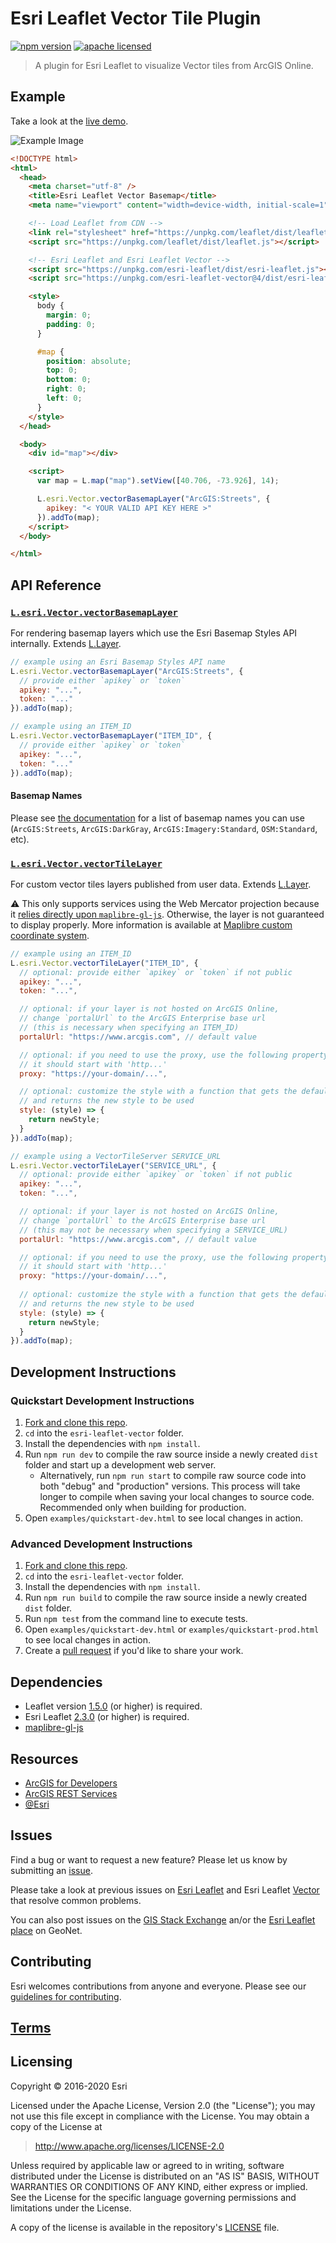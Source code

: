 # Esri Leaflet Vector Tile Plugin

[![npm version][npm-img]][npm-url]
[![apache licensed](https://img.shields.io/badge/license-Apache-green.svg?style=flat-square)](https://raw.githubusercontent.com/Esri/esri-leaflet-vector/master/LICENSE)

[npm-img]: https://img.shields.io/npm/v/esri-leaflet-vector.svg?style=flat-square
[npm-url]: https://www.npmjs.com/package/esri-leaflet-vector

> A plugin for Esri Leaflet to visualize Vector tiles from ArcGIS Online.

## Example

Take a look at the [live demo](https://developers.arcgis.com/esri-leaflet/samples/showing-a-basemap/).

![Example Image](example.png)

```html
<!DOCTYPE html>
<html>
  <head>
    <meta charset="utf-8" />
    <title>Esri Leaflet Vector Basemap</title>
    <meta name="viewport" content="width=device-width, initial-scale=1" />

    <!-- Load Leaflet from CDN -->
    <link rel="stylesheet" href="https://unpkg.com/leaflet/dist/leaflet.css" />
    <script src="https://unpkg.com/leaflet/dist/leaflet.js"></script>

    <!-- Esri Leaflet and Esri Leaflet Vector -->
    <script src="https://unpkg.com/esri-leaflet/dist/esri-leaflet.js"></script>
    <script src="https://unpkg.com/esri-leaflet-vector@4/dist/esri-leaflet-vector.js"></script>

    <style>
      body {
        margin: 0;
        padding: 0;
      }

      #map {
        position: absolute;
        top: 0;
        bottom: 0;
        right: 0;
        left: 0;
      }
    </style>
  </head>

  <body>
    <div id="map"></div>

    <script>
      var map = L.map("map").setView([40.706, -73.926], 14);

      L.esri.Vector.vectorBasemapLayer("ArcGIS:Streets", {
        apikey: "< YOUR VALID API KEY HERE >"
      }).addTo(map);
    </script>
  </body>

</html>
```

## API Reference

### [`L.esri.Vector.vectorBasemapLayer`](https://developers.arcgis.com/esri-leaflet/api-reference/layers/vector-basemap/)

For rendering basemap layers which use the Esri Basemap Styles API internally. Extends [L.Layer](https://leafletjs.com/reference#layer).


```javascript
// example using an Esri Basemap Styles API name
L.esri.Vector.vectorBasemapLayer("ArcGIS:Streets", {
  // provide either `apikey` or `token`
  apikey: "...",
  token: "..."
}).addTo(map);
```

```javascript
// example using an ITEM_ID
L.esri.Vector.vectorBasemapLayer("ITEM_ID", {
  // provide either `apikey` or `token`
  apikey: "...",
  token: "..."
}).addTo(map);
```

#### Basemap Names

Please see [the documentation](https://developers.arcgis.com/esri-leaflet/api-reference/layers/vector-basemap/#vector-basemaps) for a list of basemap names you can use (`ArcGIS:Streets`, `ArcGIS:DarkGray`, `ArcGIS:Imagery:Standard`, `OSM:Standard`, etc).

### [`L.esri.Vector.vectorTileLayer`](https://developers.arcgis.com/esri-leaflet/api-reference/layers/vector-layer/)

For custom vector tiles layers published from user data. Extends [L.Layer](https://leafletjs.com/reference#layer).

:warning: This only supports services using the Web Mercator projection because it [relies directly upon `maplibre-gl-js`](#dependencies). Otherwise, the layer is not guaranteed to display properly. More information is available at [Maplibre custom coordinate system](https://roadmap.maplibre.org/c/91-custom-coordinate-system-epsg-non-mercator-projection).

```javascript
// example using an ITEM_ID
L.esri.Vector.vectorTileLayer("ITEM_ID", {
  // optional: provide either `apikey` or `token` if not public
  apikey: "...",
  token: "...",

  // optional: if your layer is not hosted on ArcGIS Online,
  // change `portalUrl` to the ArcGIS Enterprise base url
  // (this is necessary when specifying an ITEM_ID)
  portalUrl: "https://www.arcgis.com", // default value

  // optional: if you need to use the proxy, use the following property.
  // it should start with 'http...'
  proxy: "https://your-domain/...", 

  // optional: customize the style with a function that gets the default style from the service
  // and returns the new style to be used
  style: (style) => {
    return newStyle;
  }
}).addTo(map);
```

```javascript
// example using a VectorTileServer SERVICE_URL
L.esri.Vector.vectorTileLayer("SERVICE_URL", {
  // optional: provide either `apikey` or `token` if not public
  apikey: "...",
  token: "...",

  // optional: if your layer is not hosted on ArcGIS Online,
  // change `portalUrl` to the ArcGIS Enterprise base url
  // (this may not be necessary when specifying a SERVICE_URL)
  portalUrl: "https://www.arcgis.com", // default value

  // optional: if you need to use the proxy, use the following property.
  // it should start with 'http...'
  proxy: "https://your-domain/...", 
  
  // optional: customize the style with a function that gets the default style from the service
  // and returns the new style to be used
  style: (style) => {
    return newStyle;
  }
}).addTo(map);
```

## Development Instructions

### Quickstart Development Instructions

1. [Fork and clone this repo](https://help.github.com/articles/fork-a-repo).
2. `cd` into the `esri-leaflet-vector` folder.
3. Install the dependencies with `npm install`.
4. Run `npm run dev` to compile the raw source inside a newly created `dist` folder and start up a development web server.
   - Alternatively, run `npm run start` to compile raw source code into both "debug" and "production" versions. This process will take longer to compile when saving your local changes to source code. Recommended only when building for production.
5. Open `examples/quickstart-dev.html` to see local changes in action.

### Advanced Development Instructions

1. [Fork and clone this repo](https://help.github.com/articles/fork-a-repo).
2. `cd` into the `esri-leaflet-vector` folder.
3. Install the dependencies with `npm install`.
4. Run `npm run build` to compile the raw source inside a newly created `dist` folder.
5. Run `npm test` from the command line to execute tests.
6. Open `examples/quickstart-dev.html` or `examples/quickstart-prod.html` to see local changes in action.
7. Create a [pull request](https://help.github.com/articles/creating-a-pull-request) if you'd like to share your work.

## Dependencies

- Leaflet version [1.5.0](https://github.com/Leaflet/Leaflet/releases/tag/v1.5.0) (or higher) is required.
- Esri Leaflet [2.3.0](https://github.com/Esri/esri-leaflet/releases/tag/v2.3.0) (or higher) is required.
- [maplibre-gl-js](https://github.com/maplibre/maplibre-gl-js/)

## Resources

- [ArcGIS for Developers](http://developers.arcgis.com)
- [ArcGIS REST Services](http://resources.arcgis.com/en/help/arcgis-rest-api/)
- [@Esri](http://twitter.com/esri)

## Issues

Find a bug or want to request a new feature? Please let us know by submitting an [issue](https://github.com/Esri/esri-leaflet-vector/issues).

Please take a look at previous issues on [Esri Leaflet](https://github.com/Esri/esri-leaflet-vector/issues?labels=FAQ&milestone=&page=1&state=closed) and Esri Leaflet [Vector](https://github.com/Esri/esri-leaflet-vector/issues) that resolve common problems.

You can also post issues on the [GIS Stack Exchange](http://gis.stackexchange.com/questions/ask?tags=esri-leaflet,leaflet) an/or the [Esri Leaflet place](https://geonet.esri.com/discussion/create.jspa?sr=pmenu&containerID=1841&containerType=700&tags=esri-leaflet,leaflet) on GeoNet.

## Contributing

Esri welcomes contributions from anyone and everyone. Please see our [guidelines for contributing](https://github.com/Esri/esri-leaflet/blob/master/CONTRIBUTING.md).

## [Terms](https://github.com/Esri/esri-leaflet#terms)

## Licensing

Copyright &copy; 2016-2020 Esri

Licensed under the Apache License, Version 2.0 (the "License");
you may not use this file except in compliance with the License.
You may obtain a copy of the License at

> http://www.apache.org/licenses/LICENSE-2.0

Unless required by applicable law or agreed to in writing, software
distributed under the License is distributed on an "AS IS" BASIS,
WITHOUT WARRANTIES OR CONDITIONS OF ANY KIND, either express or implied.
See the License for the specific language governing permissions and
limitations under the License.

A copy of the license is available in the repository's [LICENSE](./LICENSE) file.

